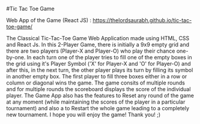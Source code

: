 #Tic Tac Toe Game 

Web App of the Game (React JS) : https://thelordsaurabh.github.io/tic-tac-toe-game/  


The Classical Tic-Tac-Toe Game Web Application made using HTML, CSS and React Js. In this 2-Player Game, there is initially a 9x9 empty grid and there are two players (Player-X and Player-O) who play their chance one-by-one. In each turn one of the player tries to fill one of the empty boxes in the grid using it's Player Symbol ('X' for Player-X and 'O' for Player-O) and after this, in the next turn, the other player plays its turn by filling its symbol in another empty box. The first player to fill three boxes either in a row or column or diagonal wins the game. The game consits of multiple rounds and for multiple rounds the scoreboard displays the score of the individual player. The Game App also has the features to Reset any round of the game at any moment (while maintaining the scores of the player in a particular tournament) and also a to Restart the whole game leading to a completely new tournament. I hope you will enjoy the game! Thank you! ;)
